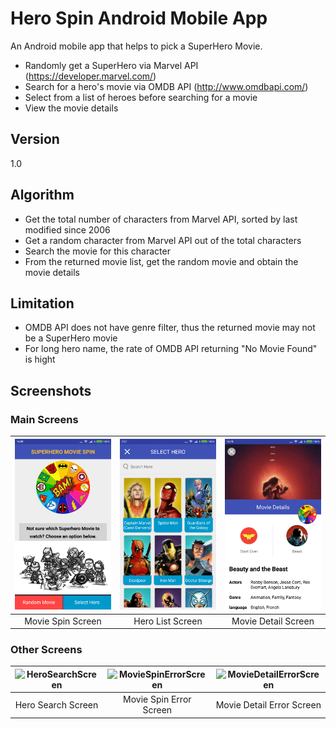 # Hero Spin Android Mobile App

An Android mobile app that helps to pick a SuperHero Movie.

  - Randomly get a SuperHero via Marvel API (https://developer.marvel.com/)
  - Search for a hero's movie via OMDB API (http://www.omdbapi.com/)
  - Select from a list of heroes before searching for a movie
  - View the movie details

 
## Version

1.0


## Algorithm

  - Get the total number of characters from Marvel API, sorted by last modified since 2006
  - Get a random character from Marvel API out of the total characters
  - Search the movie for this character
  - From the returned movie list, get the random movie and obtain the movie details 


## Limitation

  - OMDB API does not have genre filter, thus the returned movie may not be a SuperHero movie
  - For long hero name, the rate of OMDB API returning "No Movie Found" is hight


## Screenshots
### Main Screens

| ![MovieSpinScreen](https://github.com/sauyee333/HeroMoviePicker/blob/master/screenshot/mainScreen.png)  | ![HeroListScreen](https://github.com/sauyee333/HeroMoviePicker/blob/master/screenshot/heroListScreen.png) | ![MovieDetailScreen](https://github.com/sauyee333/HeroMoviePicker/blob/master/screenshot/movieDetailScreen.png) |
|:---:|:---:|:---:|
| Movie Spin Screen | Hero List Screen | Movie Detail Screen |

### Other Screens

| ![HeroSearchScreen](https://github.com/sauyee333/HeroMoviePicker/blob/feature/cleanup/screenshot/heroSearchScreen.png)  | ![MovieSpinErrorScreen](https://github.com/sauyee333/HeroMoviePicker/blob/feature/cleanup/screenshot/mainErrorScreen.png) | ![MovieDetailErrorScreen](https://github.com/sauyee333/HeroMoviePicker/blob/feature/cleanup/screenshot/movieDetailErrorScreen.png) |
|:---:|:---:|:---:|
| Hero Search Screen | Movie Spin Error Screen | Movie Detail Error Screen |
